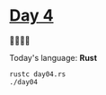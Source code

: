# [Day 4](https://adventofcode.com/2023/day/4) 
:gift::gift::gift::gift:

Today's language: **Rust**

```shell
rustc day04.rs
./day04
```
